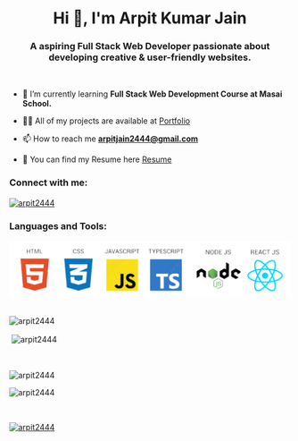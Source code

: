 <h1 align="center">Hi 👋, I'm Arpit Kumar Jain</h1>
<h3 align="center">A aspiring Full Stack Web Developer passionate about developing creative & user-friendly websites.</h3>

<br/>

- 🌱 I’m currently learning **Full Stack Web Development Course at Masai School.**

- 👨‍💻 All of my projects are available at     <a href="https://arpit2444.github.io/">Portfolio</a>
 

- 📫 How to reach me **arpitjain2444@gmail.com**

- 📄 You can find my Resume here <a href="https://drive.google.com/file/d/1TWJsA_4rVVreZioBeK3YR7yI2-0m_8uu/view?usp=share_link"> Resume</a>

<h3 align="left">Connect with me:</h3>
<p align="left">

<a href="https://linkedin.com/in/arpit2444" target="blank"><img align="center" src="https://encrypted-tbn0.gstatic.com/images?q=tbn:ANd9GcRnRqgrRLM0ftwdje-GsqJAAydrAp1YBa93PA&usqp=CAU" alt="arpit2444" height="30" width="40" /></a>
</p>

<h3 align="left">Languages and Tools:</h3>
    <img  src="icview.png"  alt="">
  <br/><br/>

<p><img align="left" src="https://github-readme-stats.vercel.app/api/top-langs?username=arpit2444&show_icons=true&locale=en&layout=compact" alt="arpit2444" /></p>
  <br/>
<p>&nbsp;<img align="center" src="https://github-readme-stats.vercel.app/api?username=arpit2444&show_icons=true&locale=en" alt="arpit2444" /></p>
  <br/>
<p><img align="center" src="https://github-readme-streak-stats.herokuapp.com/?user=arpit2444&" alt="arpit2444" /></p>
<p align="left"> <img src="https://komarev.com/ghpvc/?username=arpit2444&label=Profile%20views&color=0e75b6&style=flat" alt="arpit2444" /> </p>
  <br/>
<p align="left"> <a href="https://github.com/ryo-ma/github-profile-trophy"><img src="https://github-profile-trophy.vercel.app/?username=arpit2444" alt="arpit2444" /></a> </p>
